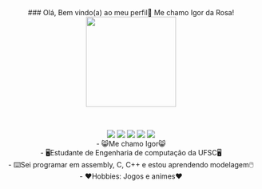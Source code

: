 <div align="center">
### Olá, Bem vindo(a) ao meu perfil👋 Me chamo Igor da Rosa!
</div>
<div align="center">
  <a href="https://github.com/IgordaRosa">
  <img height="180em" src="https://github-readme-stats.vercel.app/api/top-langs/?username=IgordaRosa&layout=compact&langs_count=7&theme=dracula"/>
</div>
<div style="display: inline_block"><br>
</div>
  
  ##
 
<div align="center"> 
  <a href="https://www.youtube.com/channel/UCUKwq9gdk7JqjohMGKXHSnw" target="_blank"><img src="https://img.shields.io/badge/YouTube-FF0000?style=for-the-badge&logo=youtube&logoColor=white" target="_blank"></a>
  <a href="https://www.instagram.com/o_igod/" target="_blank"><img src="https://img.shields.io/badge/-Instagram-%23E4405F?style=for-the-badge&logo=instagram&logoColor=white" target="_blank"></a>
 	<a href="https://www.twitch.tv/igod07" target="_blank"><img src="https://img.shields.io/badge/Twitch-9146FF?style=for-the-badge&logo=twitch&logoColor=white" target="_blank"></a>
  <a href = "mailto:igordematosdarosa@gmail.com"><img src="https://img.shields.io/badge/-Gmail-%23333?style=for-the-badge&logo=gmail&logoColor=white" target="_blank"></a>
  <a href="https://www.linkedin.com/in/igor-de-matos-da-rosa-b86224219/" target="_blank"><img src="https://img.shields.io/badge/-LinkedIn-%230077B5?style=for-the-badge&logo=linkedin&logoColor=white" target="_blank"></a> 
 
</div>

<div align="center">
- 😸Me chamo Igor😸
</div>
<div align="center">
- 🖥️Estudante de Engenharia de computação da UFSC🖥️
</div>
<div align="center">
- ⌨️Sei programar em assembly, C, C++ e estou aprendendo modelagem🖱️
</div>
<div align="center">
- ❤️Hobbies: Jogos e animes❤️
</div>

